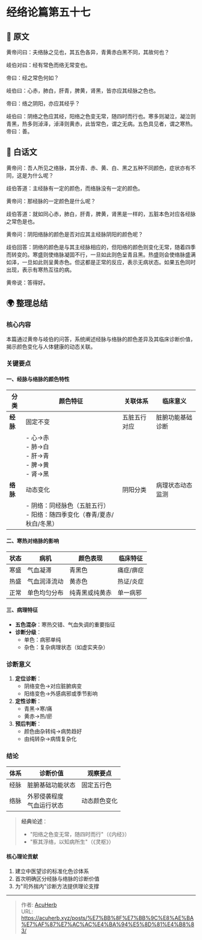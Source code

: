 # 经络论篇第五十七


## 📜 原文

黄帝问曰：夫络脉之见也，其五色各异，青黄赤白黑不同，其故何也？

岐伯对曰：经有常色而络无常变也。

帝曰：经之常色何如？

岐伯曰：心赤，肺白，肝青，脾黄，肾黑，皆亦应其经脉之色也。

帝曰：络之阴阳，亦应其经乎？

岐伯曰：阴络之色应其经，阳络之色变无常，随四时而行也。寒多则凝泣，凝泣则青黑，热多则淖泽，淖泽则黄赤，此皆常色，谓之无病。五色具见者，谓之寒热。帝曰：善。

## 🌿 白话文

黄帝问：吾人所见之络脉，其分青、赤、黄、白、黑之五种不同颜色，症状亦有不同，这是为什么呢？

歧伯答道：主经脉有一定的颜色，而络脉没有一定的颜色。

黄帝问：那经脉的一定颜色是什么呢？

歧伯答道：就如同心赤，肺白，肝青，脾黄，肾黑是一样的，五脏本色对应各经脉之常色是也。

黄帝问：阴阳络脉的颜色是否对应其主经脉阴阳的颜色呢？

歧伯回答：阴络的颜色是与其主经脉相应的，但阳络的颜色则变化无常，随着四季而转变的。寒盛则使络脉凝固不行，一旦如此则色呈青且黑。热盛则会使络脉盛满如泽，一旦如此则呈黄赤色。但这都是正常的反应，表示无病状态。如果五色同时出现，表示有寒热互往的病。

黄帝说：答得好。

## 🌍 整理总结

### 核心内容
本篇通过黄帝与岐伯的问答，系统阐述经脉与络脉的颜色差异及其临床诊断价值，揭示颜色变化与人体健康的动态关联。

### 关键要点

#### 一、经脉与络脉的颜色特性
| 分类   | 颜色特征                  | 关联体系       | 临床意义               |
|--------|---------------------------|----------------|------------------------|
| **经脉** | 固定不变                  | 五脏五行对应   | 脏腑功能基础诊断       |
|        | - 心→赤<br>- 肺→白<br>- 肝→青<br>- 脾→黄<br>- 肾→黑 |                |                        |
| **络脉** | 动态变化                  | 阴阳分类       | 病理状态动态监测       |
|        | - 阴络：同经脉色（五脏五行）<br>- 阳络：随四季变化（春青/夏赤/秋白/冬黑） |                |                        |

#### 二、寒热对络脉的影响
| 状态   | 病机                 | 颜色表现       | 临床特征               |
|--------|----------------------|----------------|------------------------|
| 寒盛   | 气血凝滞             | 青黑色         | 痛症/痹症              |
| 热盛   | 气血润泽流动         | 黄赤色         | 热证/炎症              |
| 正常   | 单色均匀分布         | 纯青黑或纯黄赤 | 单一病邪               |

#### 三、病理特征
- **五色混杂**：寒热交错、气血失调的重要指征
- **诊断分级**：
  - 单色：病邪单纯
  - 杂色：复杂病理状态（如虚实夹杂）

### 诊断意义
1. **定位诊断**：
   - 阴络变色→对应脏腑病变
   - 阳络变色→外感病邪或季节影响
2. **定性诊断**：
   - 青黑→寒/痛
   - 黄赤→热/瘀
3. **预后判断**：
   - 颜色由杂转纯→病势趋好
   - 由纯转杂→病情复杂化

### 结论
| 体系   | 诊断价值                              | 观察要点               |
|--------|---------------------------------------|------------------------|
| 经脉   | 脏腑基础功能状态                      | 固定五行色             |
| 络脉   | 外邪侵袭程度<br>气血运行状态          | 动态颜色变化           |

> **经典论述**：  
> - "阳络之色变无常，随四时而行"（《内经》）  
> - "察其浮络，以知病所生"（《灵枢》）

#### 核心理论贡献
1. 建立中医望诊的标准化色诊体系
2. 首次明确区分经脉与络脉的诊断价值
3. 为"司外揣内"诊断方法提供理论支撑



---

> 作者: [AcuHerb](https://acuherb.xyz)  
> URL: https://acuherb.xyz/posts/%E7%BB%8F%E7%BB%9C%E8%AE%BA%E7%AF%87%E7%AC%AC%E4%BA%94%E5%8D%81%E4%B8%83/  


